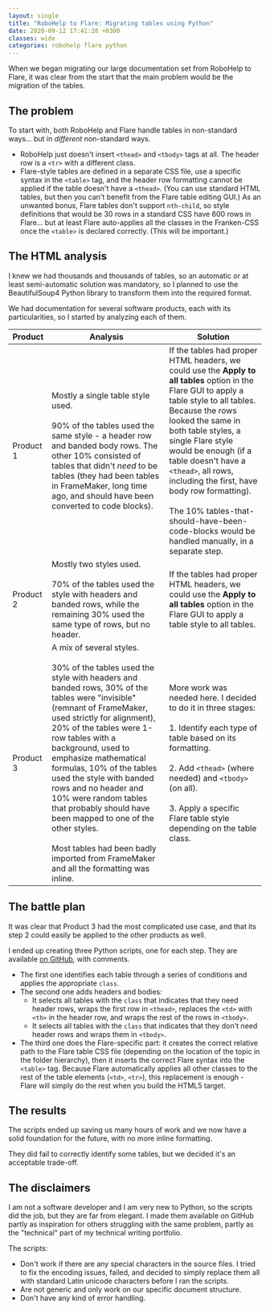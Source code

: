 ```yaml
---
layout: single
title: "RoboHelp to Flare: Migrating tables using Python"
date: 2020-09-12 17:41:28 +0300
classes: wide
categories: robohelp flare python
---
```

When we began migrating our large documentation set from RoboHelp to Flare, it was clear from the start that the main problem would be the migration of the tables.

## The problem
To start with, both RoboHelp and Flare handle tables in non-standard ways... but in _different_ non-standard ways.

* RoboHelp just doesn't insert `<thead>` and `<tbody>` tags at all. The header row is a `<tr>` with a different class.
* Flare-style tables are defined in a separate CSS file, use a specific syntax in the `<table>` tag, and the header row formatting cannot be applied if the table doesn't have a `<thead>`. (You can use standard HTML tables, but then you can't benefit from the Flare table editing GUI.) As an unwanted bonus, Flare tables don't support `nth-child`, so style definitions that would be 30 rows in a standard CSS have 600 rows in Flare... but at least Flare auto-applies all the classes in the Franken-CSS once the `<table>` is declared correctly. (This will be important.)

## The HTML analysis
I knew we had thousands and thousands of tables, so an automatic or at least semi-automatic solution was mandatory, so I planned to use the BeautifulSoup4 Python library to transform them into the required format.

We had documentation for several software products, each with its particularities, so I started by analyzing each of them.


| Product | Analysis | Solution |
| ------- | -------- | -------- | 
| Product 1 | Mostly a single table style used. <br/> <br/> 90% of the tables used the same style - a header row and banded body rows. The other 10% consisted of tables that didn't _need_ to be tables (they had been tables in FrameMaker, long time ago, and should have been converted to code blocks).| If the tables had proper HTML headers, we could use the **Apply to all tables** option in the Flare GUI to apply a table style to all tables. Because the rows looked the same in both table styles, a single Flare style would be enough (if a table doesn't have a `<thead>`, all rows, including the first, have body row formatting). <br/> <br/> The 10% tables-that-should-have-been-code-blocks would be handled manually, in a separate step. |
| Product 2 | Mostly two styles used. <br/> <br/> 70% of the tables used the style with headers and banded rows, while the remaining 30% used the same type of rows, but no header. | If the tables had proper HTML headers, we could use the **Apply to all tables** option in the Flare GUI to apply a table style to all tables. |
| Product 3 | A mix of several styles. <br/> <br/> 30% of the tables used the style with headers and banded rows, 30% of the tables were "invisible" (remnant of FrameMaker, used strictly for alignment), 20% of the tables were 1-row tables with a background, used to emphasize mathematical formulas, 10% of the tables used the style with banded rows and no header and 10% were random tables that probably should have been mapped to one of the other styles. <br/> <br/> Most tables had been badly imported from FrameMaker and all the formatting was inline. | More work was needed here. I decided to do it in three stages: <br/> <br/> 1. Identify each type of table based on its formatting.<br/> <br/> 2. Add `<thead>` (where needed) and `<tbody>` (on all). <br/> <br/> 3. Apply a specific Flare table style depending on the table class. |

## The battle plan
It was clear that Product 3 had the most complicated use case, and that its step 2 could easily be applied to the other products as well.

I ended up creating three Python scripts, one for each step. They are available [on GitHub](https://github.com/ioana-st/python_work/tree/master/robohelp_to_flare_table_migration), with comments. 
* The first one identifies each table through a series of conditions and applies the appropriate `class`.
* The second one adds headers and bodies:
    * It selects all tables with the `class` that indicates that they need  header rows, wraps the first row  in `<thead>`, replaces the `<td>` with `<th>` in the header row, and wraps the rest of the rows in `<tbody>`.
    * It selects all tables with the `class` that indicates that they don't need header rows and wraps them in `<tbody>`.
* The third one does the Flare-specific part: it creates the correct relative path to the Flare table CSS file (depending on the location of the topic in the folder hierarchy), then it inserts the correct Flare syntax into the `<table>` tag. Because Flare automatically applies all other classes to the rest of the table elements (`<td>`, `<tr>`), this replacement is enough - Flare will simply do the rest when you build the HTML5 target. 

## The results
The scripts ended up saving us many hours of work and we now have a solid foundation for the future, with no more inline formatting. 

They did fail to correctly identify some tables, but we decided it's an acceptable trade-off.

## The disclaimers
I am not a software developer and I am very new to Python, so the scripts did the job, but they are far from elegant. I made them available on GitHub partly as inspiration for others struggling with the same problem, partly as the "technical" part of my technical writing portfolio.

The scripts: 
* Don't work if there are any special characters in the source files. I tried to fix the encoding issues, failed, and decided to simply replace them all with standard Latin unicode characters before I ran the scripts. 
* Are not generic and only work on our specific document structure.
* Don't have any kind of error handling.

